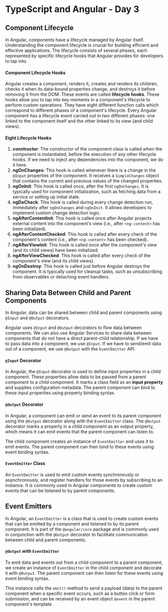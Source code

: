 # TypeScript and Angular - Day 3

## Component Lifecycle

In Angular, components have a lifecycle managed by Angular itself. Understanding the component lifecycle is crucial for building efficient and effective applications. The lifecycle consists of several phases, each represented by specific lifecycle hooks that Angular provides for developers to tap into.

#### Component Lifecycle Hooks

Angular creates a component, renders it, creates and renders its children, checks it when its data-bound properties change, and destroys it before removing it from the DOM. These events are called **lifecycle hooks**. These hooks allow you to tap into key moments in a component's lifecycle to perform custom operations. They have eight different function calls which correspond to different phases of a component's lifecycle. Every Angular component has a lifecycle event carried out in two different phases: one linked to the component itself and the other linked to its view (and child views).

#### Eight Lifecycle Hooks

1. **constructor**: The constructor of the component class is called when the component is instantiated, before the execution of any other lifecycle hooks. If we need to inject any dependencies into the component, we do it here.
2. **ngOnChanges**: This hook is called whenever there is a change in the `@Input` properties of the component. It receives a `SimpleChanges` object that contains the current and previous values of the changed properties.
3. **ngOnInit**: This hook is called once, after the first `ngOnChanges`. It is typically used for component initialization, such as fetching data from a service or setting up initial state.
4. **ngDoCheck**: This hook is called during every change detection run, immediately after `ngOnChanges` and `ngOnInit`. It allows developers to implement custom change detection logic.
5. **ngAfterContentInit**: This hook is called once after Angular projects external content into the component's view (i.e., after `<ng-content>` has been initialized).
6. **ngAfterContentChecked**: This hook is called after every check of the component's content (i.e., after `<ng-content>` has been checked).
7. **ngAfterViewInit**: This hook is called once after the component's view (and its child views) have been initialized.
8. **ngAfterViewChecked**: This hook is called after every check of the component's view (and its child views).
9. **ngOnDestroy**: This hook is called just before Angular destroys the component. It is typically used for cleanup tasks, such as unsubscribing from observables or detaching event handlers.

## Sharing Data Between Child and Parent Components

In Angular, data can be shared between child and parent components using `@Input` and `@Output` decorators.

Angular uses `@Input` and `@Output` decorators to flow data between components. We can also use Angular Services to share data between components that do not have a direct parent-child relationship. If we have to pass data into a component, we use `@Input`. If we have to send/emit data out of a component, we use `@Output` with the `EventEmitter` API.

#### `@Input` Decorator

In Angular, the `@Input` decorator is used to define input properties in a child component. These properties allow data to be passed from a parent component to a child component. It marks a class field as an **input property** and supplies configuration metadata. The parent component can bind to these input properties using property binding syntax.

#### `@Output` Decorator

In Angular, a component can emit or send an event to its parent component using the `@Output` decorator along with the `EventEmitter` class. The `@Output` decorator marks a property in a child component as an output property, which means it can emit events that the parent component can listen to.

The child component creates an instance of `EventEmitter` and uses it to emit events. The parent component can then bind to these events using event binding syntax.

#### `EventEmitter` Class

An `EventEmitter` is used to emit custom events synchronously or asynchronously, and register handlers for those events by subscribing to an instance. It is commonly used in Angular components to create custom events that can be listened to by parent components.

## Event Emitters

In Angular, an `EventEmitter` is a class that is used to create custom events that can be emitted by a component and listened to by its parent component. It is part of the `@angular/core` package and is commonly used in conjunction with the `@Output` decorator to facilitate communication between child and parent components.

#### `@Output` with `EventEmitter`

To emit data and events out from a child component to a parent component, we create an instance of `EventEmitter` in the child component and decorate it with `@Output`. The parent component can then listen for these events using event binding syntax.

This instance calls the `emit()` method to send a payload (data) to the parent component when a specific event occurs, such as a button click or form submission, and can be received by an event object `$event` in the parent component's template.
